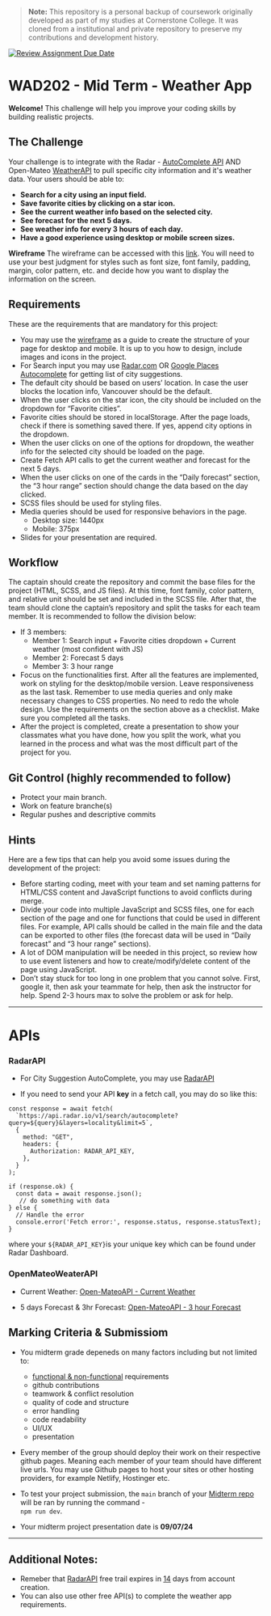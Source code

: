 > **Note:** This repository is a personal backup of coursework originally developed as part of my studies at Cornerstone College. It was cloned from a institutional and private repository to preserve my contributions and development history.

[![Review Assignment Due Date](https://classroom.github.com/assets/deadline-readme-button-22041afd0340ce965d47ae6ef1cefeee28c7c493a6346c4f15d667ab976d596c.svg)](https://classroom.github.com/a/OWA08RZI)
# WAD202 - Mid Term - Weather App

**Welcome!**
This challenge will help you improve your coding skills by building realistic projects.

## The Challenge

Your challenge is to integrate with the Radar - [AutoComplete API](https://radar.com/documentation/api#autocomplete) AND Open-Mateo  [WeatherAPI](https://open-meteo.com/en/docs) to pull specific city information and it's weather data. Your users should be able to:

- <strong>Search for a city using an input field.</strong>
- <strong>Save favorite cities by clicking on a star icon.</strong>
- <strong>See the current weather info based on the selected city.</strong>
- <strong>See forecast for the next 5 days.</strong>
- <strong>See weather info for every 3 hours of each day.</strong>
- <strong>Have a good experience using desktop or mobile screen sizes.</strong>


**Wireframe**
The wireframe can be accessed with this [link](https://whimsical.com/5KrvqouiFGBcgW7RtQQMLV). You will need to use your best judgment for styles such as font size, font family, padding, margin, color pattern, etc. and decide how you want to display the information on the screen.

## Requirements

These are the requirements that are mandatory for this project:

- You may use the [wireframe](https://whimsical.com/5KrvqouiFGBcgW7RtQQMLV) as a guide to create the structure of your page for desktop and mobile. It is up to you how to design, include images and icons in the project.
- For Search input you may use [Radar.com](https://radar.com/documentation/api#autocomplete) OR [Google Places Autocomplete](https://developers.google.com/maps/documentation/places/web-service/autocomplete) for getting list of city suggestions.
- The default city should be based on users’ location. In case the user blocks the location info, Vancouver should be the default.
- When the user clicks on the star icon, the city should be included on the dropdown for “Favorite cities”.
- Favorite cities should be stored in localStorage. After the page loads, check if there is something saved there. If yes, append city options in the dropdown.
- When the user clicks on one of the options for dropdown, the weather info for the selected city should be loaded on the page.
- Create Fetch API calls to get the current weather and forecast for the next 5 days.
- When the user clicks on one of the cards in the “Daily forecast” section, the “3 hour range” section should change the data based on the day clicked.
- SCSS files should be used for styling files.
- Media queries should be used for responsive behaviors in the page.
  - Desktop size: 1440px
  - Mobile: 375px
- Slides for your presentation are required.

## Workflow

The captain should create the repository and commit the base files for the project (HTML, SCSS, and JS files). At this time, font family, color pattern, and relative unit should be set and included in the SCSS file. After that, the team should clone the captain’s repository and split the tasks for each team member. It is recommended to follow the division below:

- If 3 members:
  - Member 1: Search input + Favorite cities dropdown + Current weather (most confident with JS)
  - Member 2: Forecast 5 days
  - Member 3: 3 hour range
- Focus on the functionalities first. After all the features are implemented, work on styling for the desktop/mobile version. Leave responsiveness as the last task. Remember to use media queries and only make necessary changes to CSS properties. No need to redo the whole design. Use the requirements on the section above as a checklist. Make sure you completed all the tasks.
- After the project is completed, create a presentation to show your classmates what you have done, how you split the work, what you learned in the process and what was the most difficult part of the project for you.

## Git Control (highly recommended to follow)
- Protect your main branch.
- Work on feature branche(s)
- Regular pushes and descriptive commits

## Hints

Here are a few tips that can help you avoid some issues during the development of the project:

- Before starting coding, meet with your team and set naming patterns for HTML/CSS content and JavaScript functions to avoid conflicts during merge.
- Divide your code into multiple JavaScript and SCSS files, one for each section of the page and one for functions that could be used in different files. For example, API calls should be called in the main file and the data can be exported to other files (the forecast data will be used in “Daily forecast” and “3 hour range” sections).
- A lot of DOM manipulation will be needed in this project, so review how to use event listeners and how to create/modify/delete content of the page using JavaScript.
- Don’t stay stuck for too long in one problem that you cannot solve. First, google it, then ask your teammate for help, then ask the instructor for help. Spend 2-3 hours max to solve the problem or ask for help.

<hr> 

# APIs

### RadarAPI
- For City Suggestion AutoComplete, you may use [RadarAPI](https://radar.com/documentation/api#autocomplete)

- If you need to send your API <strong>key</strong> in a fetch call, you may do so like this: 

````
const response = await fetch(
  `https://api.radar.io/v1/search/autocomplete?query=${query}&layers=locality&limit=5`,
  {
    method: "GET",
    headers: {
      Authorization: RADAR_API_KEY,
    },
  }
);

if (response.ok) {
  const data = await response.json();  
   // do something with data
} else {
  // Handle the error
  console.error('Fetch error:', response.status, response.statusText);
}
````
where your `${RADAR_API_KEY}`is your unique key which can be found under Radar Dashboard.

### OpenMateoWeaterAPI
- Current Weather: [Open-MateoAPI - Current Weather](https://open-meteo.com/en/docs)

- 5 days Forecast & 3hr Forecast: [Open-MateoAPI - 3 hour Forecast](https://open-meteo.com/en/docs)

## Marking Criteria & Submissiom
- You midterm grade depeneds on many factors including but not limited to: 

   * [functional & non-functional](https://www.geeksforgeeks.org/functional-vs-non-functional-requirements/) requirements
   * github contributions
   * teamwork & conflict resolution
   * quality of code and structure
   * error handling
   * code readability
   * UI/UX
   * presentation
- Every member of the group should deploy their work on their respective github pages. Meaning each member of your team should have different live urls. You may use Github pages to host your sites or other hosting providers, for example Netlify, Hostinger etc. 
- To test your project submission, the `main` branch of your [Midterm repo](https://classroom.github.com/a/bMXqHT2x) will be ran by running the command - <br>`npm run dev`. 


- Your midterm project presentation date is <strong>09/07/24</strong>

<hr>

## Additional Notes:

- Remeber that [RadarAPI](https://radar.com/documentation/api#autocomplete) free trail expires in <u>14</u> days from account creation. 
- You can also use other free API(s) to complete the weather app requirements.  
